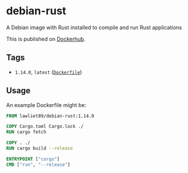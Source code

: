 # debian-rust
A Debian image with Rust installed to compile and run Rust applications

This is published on [Dockerhub](https://hub.docker.com/r/lawliet89/debian-rust/).

## Tags
 - `1.14.0`, `latest` ([`Dockerfile`](https://github.com/lawliet89/debian-rust/blob/master/Dockerfile))

## Usage
An example Dockerfile might be:

```Dockerfile
FROM lawliet89/debian-rust:1.14.0

COPY Cargo.toml Cargo.lock ./
RUN cargo fetch

COPY . ./
RUN cargo build --release

ENTRYPOINT ["cargo"]
CMD ["run", "--release"]
```
